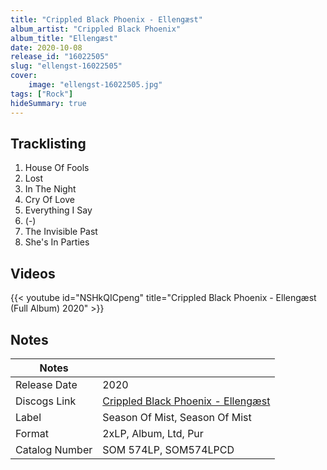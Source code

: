 ```yaml
---
title: "Crippled Black Phoenix - Ellengæst"
album_artist: "Crippled Black Phoenix"
album_title: "Ellengæst"
date: 2020-10-08
release_id: "16022505"
slug: "ellengst-16022505"
cover:
    image: "ellengst-16022505.jpg"
tags: ["Rock"]
hideSummary: true
---
```


## Tracklisting
1. House Of Fools
2. Lost
3. In The Night
4. Cry Of Love
5. Everything I Say
6. (-)
7. The Invisible Past
8. She's In Parties

## Videos
{{< youtube id="NSHkQICpeng" title="Crippled Black Phoenix - Ellengæst (Full Album) 2020" >}}

## Notes

| Notes          |             |
| ---------------| ----------- |
| Release Date   | 2020 |
| Discogs Link   | [Crippled Black Phoenix - Ellengæst](https://www.discogs.com/release/16022505) |
| Label          | Season Of Mist, Season Of Mist |
| Format         | 2xLP, Album, Ltd, Pur |
| Catalog Number | SOM 574LP, SOM574LPCD |

